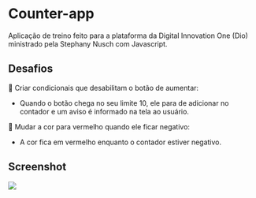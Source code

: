 # Counter-app

Aplicação de treino feito para a plataforma da Digital Innovation One (Dio) ministrado pela Stephany Nusch com Javascript.

## Desafios

📝 Criar condicionais que desabilitam o botão de aumentar:

 - Quando o botão chega no seu limite 10, ele para de adicionar no contador e um aviso é informado na tela ao usuário.
 
📝 Mudar a cor para vermelho quando ele ficar negativo:

 - A cor fica em vermelho enquanto o contador estiver negativo.

 ## Screenshot

 <img src="https://user-images.githubusercontent.com/74694976/172266737-00b68888-7320-4138-9102-6b8acafddb13.png" position="center">